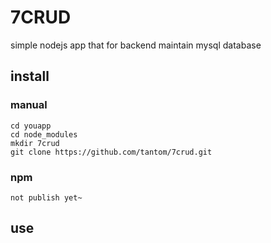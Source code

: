 7CRUD
================================
simple nodejs app that for backend maintain mysql database

install
--------------
### manual
	cd youapp 
	cd node_modules 
	mkdir 7crud
	git clone https://github.com/tantom/7crud.git 

### npm
	not publish yet~

use
-------------


